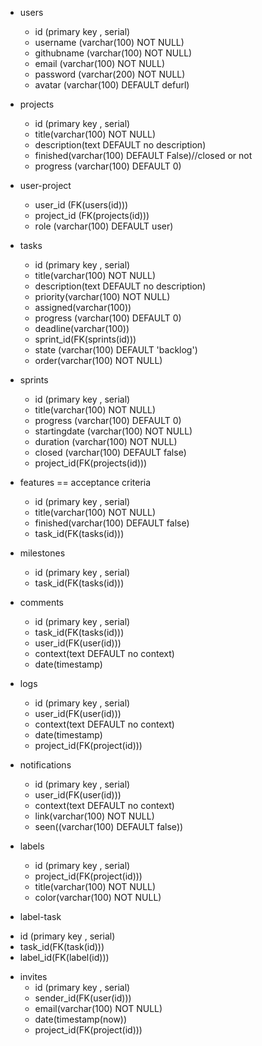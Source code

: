 * users
  - id (primary key , serial)
  - username (varchar(100) NOT NULL)
  - githubname (varchar(100) NOT NULL)
  - email (varchar(100) NOT NULL)
  - password (varchar(200) NOT NULL)
  - avatar (varchar(100) DEFAULT defurl)

* projects
  - id (primary key , serial)
  - title(varchar(100) NOT NULL)
  - description(text DEFAULT no description)
  - finished(varchar(100) DEFAULT False)//closed or not
  - progress (varchar(100) DEFAULT 0)

* user-project
  - user_id (FK(users(id)))
  - project_id (FK(projects(id)))
  - role (varchar(100) DEFAULT user)

* tasks
  - id (primary key , serial)
  - title(varchar(100) NOT NULL)
  - description(text DEFAULT no description)
  - priority(varchar(100) NOT NULL)
  - assigned(varchar(100))
  - progress (varchar(100) DEFAULT 0)
  - deadline(varchar(100))
  - sprint_id(FK(sprints(id)))
  - state (varchar(100) DEFAULT 'backlog')
  - order(varchar(100) NOT NULL)

* sprints
  - id (primary key , serial)
  - title(varchar(100) NOT NULL)
  - progress (varchar(100) DEFAULT 0)
  - startingdate (varchar(100) NOT NULL)
  - duration (varchar(100) NOT NULL)
  - closed (varchar(100) DEFAULT false)
  - project_id(FK(projects(id)))
* features == acceptance criteria
  - id (primary key , serial)
  - title(varchar(100) NOT NULL)
  - finished(varchar(100) DEFAULT false)
  - task_id(FK(tasks(id)))

* milestones
  - id (primary key , serial)
  - task_id(FK(tasks(id)))

* comments
  - id (primary key , serial)
  - task_id(FK(tasks(id)))
  - user_id(FK(user(id)))
  - context(text DEFAULT no context)
  - date(timestamp)

* logs
  - id (primary key , serial)
  - user_id(FK(user(id)))
  - context(text DEFAULT no context)
  - date(timestamp)
  - project_id(FK(project(id)))

* notifications
  - id (primary key , serial)
  - user_id(FK(user(id)))
  - context(text DEFAULT no context)
  - link(varchar(100) NOT NULL)
  - seen((varchar(100) DEFAULT false))

* labels
  - id (primary key , serial)
  - project_id(FK(project(id)))
  - title(varchar(100) NOT NULL)
  - color(varchar(100) NOT NULL)
* label-task
- id (primary key , serial)
- task_id(FK(task(id)))
- label_id(FK(label(id)))


* invites
  - id (primary key , serial)
  - sender_id(FK(user(id)))
  - email(varchar(100) NOT NULL)
  - date(timestamp(now))
  - project_id(FK(project(id)))
